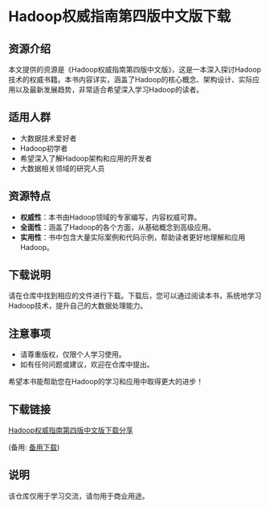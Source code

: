 # Hadoop权威指南第四版中文版下载

## 资源介绍
本文提供的资源是《Hadoop权威指南第四版中文版》，这是一本深入探讨Hadoop技术的权威书籍。本书内容详实，涵盖了Hadoop的核心概念、架构设计、实际应用以及最新发展趋势，非常适合希望深入学习Hadoop的读者。

## 适用人群
- 大数据技术爱好者
- Hadoop初学者
- 希望深入了解Hadoop架构和应用的开发者
- 大数据相关领域的研究人员

## 资源特点
- **权威性**：本书由Hadoop领域的专家编写，内容权威可靠。
- **全面性**：涵盖了Hadoop的各个方面，从基础概念到高级应用。
- **实用性**：书中包含大量实际案例和代码示例，帮助读者更好地理解和应用Hadoop。

## 下载说明
请在仓库中找到相应的文件进行下载。下载后，您可以通过阅读本书，系统地学习Hadoop技术，提升自己的大数据处理能力。

## 注意事项
- 请尊重版权，仅限个人学习使用。
- 如有任何问题或建议，欢迎在仓库中提出。

希望本书能帮助您在Hadoop的学习和应用中取得更大的进步！

## 下载链接
[Hadoop权威指南第四版中文版下载分享](https://pan.quark.cn/s/0e6bbd008573) 

(备用: [备用下载](https://pan.baidu.com/s/1FvxVSo7H-zw1xDAxFxVtqw?pwd=1234))

## 说明

该仓库仅用于学习交流，请勿用于商业用途。
